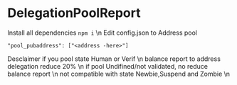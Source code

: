 # DelegationPoolReport
Install all dependencies ``npm i`` \n
Edit config.json to Address pool
```
"pool_pubaddress": ["<address -here>"]
```
Desclaimer
if you pool state Human or Verif \n
balance report to address delegation reduce 20% \n
if pool Undifined/not validated, no reduce balance report \n
not compatible with state Newbie,Suspend and Zombie \n
